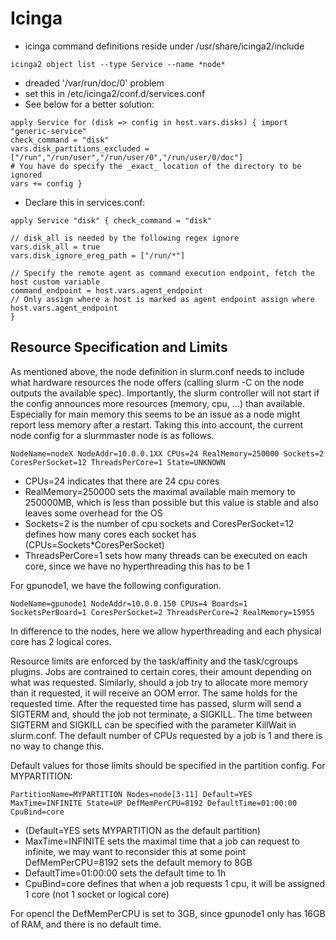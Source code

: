 # Icinga
* icinga command definitions reside under /usr/share/icinga2/include
```shell
icinga2 object list --type Service --name *node*
```

* dreaded '/var/run/doc/0' problem
* set this in /etc/icinga2/conf.d/services.conf
* See below for a better solution:
```text
apply Service for (disk => config in host.vars.disks) { import "generic-service"
check_command = "disk"
vars.disk_partitions_excluded = ["/run","/run/user","/run/user/0","/run/user/0/doc"] 
# You have do specify the _exact_ location of the directory to be ignored
vars += config }
```

* Declare this in services.conf:
```text
apply Service "disk" { check_command = "disk"

// disk_all is needed by the following regex ignore 
vars.disk_all = true
vars.disk_ignore_ereg_path = ["/run/*"]

// Specify the remote agent as command execution endpoint, fetch the host custom variable 
command_endpoint = host.vars.agent_endpoint
// Only assign where a host is marked as agent endpoint assign where 
host.vars.agent_endpoint
}
```

## Resource Specification and Limits
As mentioned above, the node definition in slurm.conf needs to include what hardware resources the node offers (calling slurm -C on the node outputs the available spec). Importantly, the slurm controller will not start if the config announces more resources (memory, cpu, ...) than available. Especially for main memory this seems to be an issue as a node might report less memory after a restart. Taking this into account, the current node config for a slurmmaster node is as follows.
```text
NodeName=nodeX NodeAddr=10.0.0.1XX CPUs=24 RealMemory=250000 Sockets=2 CoresPerSocket=12 ThreadsPerCore=1 State=UNKNOWN
```
* CPUs=24 indicates that there are 24 cpu cores
* RealMemory=250000 sets the maximal available main memory to 250000MB, which is less than possible but this value is stable and also
leaves some overhead for the OS
* Sockets=2 is the number of cpu sockets and CoresPerSocket=12 defines how many cores each socket has
(CPUs=Sockets*CoresPerSocket)
* ThreadsPerCore=1 sets how many threads can be executed on each core, since we have no hyperthreading this has to be 1

For gpunode1, we have the following configuration.
```text
NodeName=gpunode1 NodeAddr=10.0.0.150 CPUs=4 Boards=1 SocketsPerBoard=1 CoresPerSocket=2 ThreadsPerCore=2 RealMemory=15955
```

In difference to the nodes, here we allow hyperthreading and each physical core has 2 logical cores.


Resource limits are enforced by the task/affinity and the task/cgroups plugins. Jobs are contrained to certain cores, their amount depending on what was requested. Similarly, should a job try to allocate more memory than it requested, it will receive an OOM error. The same holds for the requested time. After the requested time has passed, slurm will send a SIGTERM and, should the job not terminate, a SIGKILL. The time between SIGTERM and SIGKILL can be specified with the parameter KillWait in slurm.conf. The default number of CPUs requested by a job is 1 and there is no way to change this.

Default values for those limits should be specified in the partition config. For MYPARTITION:
```text
PartitionName=MYPARTITION Nodes=node[3-11] Default=YES MaxTime=INFINITE State=UP DefMemPerCPU=8192 DefaultTime=01:00:00 CpuBind=core
```

* (Default=YES sets MYPARTITION as the default partition)
* MaxTime=INFINITE sets the maximal time that a job can request to infinite, we may want to reconsider this at some point DefMemPerCPU=8192 sets the default memory to 8GB
* DefaultTime=01:00:00 sets the default time to 1h
* CpuBind=core defines that when a job requests 1 cpu, it will be assigned 1 core (not 1 socket or logical core)

For opencl the DefMemPerCPU is set to 3GB, since gpunode1 only has 16GB of RAM, and there is no default time.


